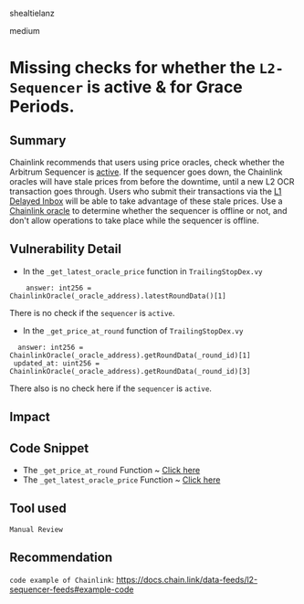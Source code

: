 shealtielanz

medium

# Missing checks for whether the `L2-Sequencer` is active & for Grace Periods.

## Summary
Chainlink recommends that users using price oracles, check whether the Arbitrum Sequencer is [active](https://docs.chain.link/data-feeds/l2-sequencer-feeds#arbitrum). If the sequencer goes down, the Chainlink oracles will have stale prices from before the downtime, until a new L2 OCR transaction goes through. Users who submit their transactions via the [L1 Delayed Inbox](https://developer.arbitrum.io/tx-lifecycle#1b--or-from-l1-via-the-delayed-inbox) will be able to take advantage of these stale prices. Use a [Chainlink oracle](https://blog.chain.link/how-to-use-chainlink-price-feeds-on-arbitrum/#almost_done!_meet_the_l2_sequencer_health_flag) to determine whether the sequencer is offline or not, and don't allow operations to take place while the sequencer is offline.
## Vulnerability Detail
- In the `_get_latest_oracle_price` function in `TrailingStopDex.vy` 
```vyper
    answer: int256 = ChainlinkOracle(_oracle_address).latestRoundData()[1]
```
There is no check if the `sequencer` is `active`.
- In the `_get_price_at_round` function of `TrailingStopDex.vy`
```vyper
  answer: int256 = ChainlinkOracle(_oracle_address).getRoundData(_round_id)[1]
 updated_at: uint256 = ChainlinkOracle(_oracle_address).getRoundData(_round_id)[3]
```
There also is no check here if the `sequencer` is `active`.
## Impact

## Code Snippet
- The `_get_price_at_round` Function  ~ [Click here](https://github.com/sherlock-audit/2023-06-unstoppable/blob/main/unstoppable-dex-audit/contracts/spot-dex/TrailingStopDex.vy#L243C1-L247C31)
- The  `_get_latest_oracle_price` Function  ~ [Click here](https://github.com/sherlock-audit/2023-06-unstoppable/blob/main/unstoppable-dex-audit/contracts/spot-dex/TrailingStopDex.vy#L237C1-L240C17)
## Tool used

`Manual Review`

## Recommendation
`code example of Chainlink`:
https://docs.chain.link/data-feeds/l2-sequencer-feeds#example-code